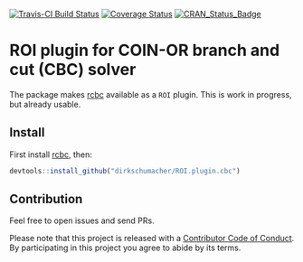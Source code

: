 
<!-- README.md is generated from README.Rmd. Please edit that file -->
[![Travis-CI Build Status](https://travis-ci.org/dirkschumacher/ROI.plugin.cbc.svg?branch=master)](https://travis-ci.org/dirkschumacher/ROI.plugin.cbc) [![Coverage Status](https://codecov.io/gh/dirkschumacher/ROI.plugin.cbc/branch/master/graph/badge.svg)](https://codecov.io/gh/dirkschumacher/ROI.plugin.cbc) [![CRAN\_Status\_Badge](http://www.r-pkg.org/badges/version/ROI.plugin.cbc)](https://cran.r-project.org/package=ROI.plugin.cbc)

ROI plugin for COIN-OR branch and cut (CBC) solver
==================================================

The package makes [rcbc](https://github.com/dirkschumacher/rcbc) available as a `ROI` plugin. This is work in progress, but already usable.

Install
-------

First install [rcbc](https://github.com/dirkschumacher/rcbc), then:

``` r
devtools::install_github("dirkschumacher/ROI.plugin.cbc")
```

Contribution
------------

Feel free to open issues and send PRs.

Please note that this project is released with a [Contributor Code of Conduct](CONDUCT.md). By participating in this project you agree to abide by its terms.
